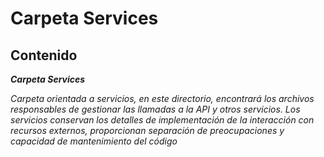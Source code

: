 # Carpeta Services

## Contenido

**_Carpeta Services_**

_Carpeta orientada a servicios, en este directorio, encontrará los archivos responsables de gestionar las llamadas a la API y otros servicios. Los servicios conservan los detalles de implementación de la interacción con recursos externos, proporcionan separación de preocupaciones y capacidad de mantenimiento del código_
